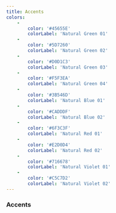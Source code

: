 ```yaml
---
title: Accents
colors:
    -
        color: '#45655E'
        colorLabel: 'Natural Green 01'
    -
        color: '#5D7260'
        colorLabel: 'Natural Green 02'
    -
        color: '#D0D1C3'
        colorLabel: 'Natural Green 03'
    -
        color: '#F5F3EA'
        colorLabel: 'Natural Green 04'
    -
        color: '#3B546D'
        colorLabel: 'Natural Blue 01'
    -
        color: '#CADDDF'
        colorLabel: 'Natural Blue 02'
    -
        color: '#6F3C3F'
        colorLabel: 'Natural Red 01'
    -
        color: '#E2D0D4'
        colorLabel: 'Natural Red 02'
    -
        color: '#716678'
        colorLabel: 'Natural Violet 01'
    -
        color: '#C5C7D2'
        colorLabel: 'Natural Violet 02'
---
```


### Accents